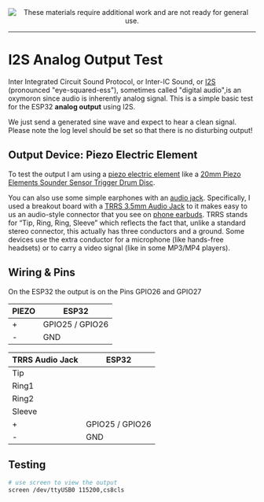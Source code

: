 <!--
Maintainer:   jeffskinnerbox@yahoo.com / www.jeffskinnerbox.me
Version:      0.0.0
-->


<div align="center">
<img src="http://www.foxbyrd.com/wp-content/uploads/2018/02/file-4.jpg" title="These materials require additional work and are not ready for general use." align="center">
</div>


----


# I2S Analog Output Test
Inter Integrated Circuit Sound Protocol, or Inter-IC Sound, or [I2S][30] (pronounced "eye-squared-ess"),
sometimes called "digital audio",is an oxymoron since audio is inherently analog signal.
This is a simple basic test for the ESP32 __analog output__ using I2S.

We just send a generated sine wave and expect to hear a clean signal.
Please note the log level should be set so that there is no disturbing output!

## Output Device: Piezo Electric Element
To test the output I am using a [piezo electric element](https://en.wikipedia.org/wiki/Piezoelectricity)
like a [20mm Piezo Elements Sounder Sensor Trigger Drum Disc](https://www.amazon.com/gp/product/B07FJXY4W8).

You can also use some simple earphones with an [audio jack](https://pschatzmann.github.io/Resources/img/earphones.jpg).
Specifically, I used a breakout board with a [TRRS 3.5mm Audio Jack](https://www.amazon.com/gp/product/B07L3P93ZD)
to it makes easy to us an audio-style connector that you see on [phone earbuds](https://www.amazon.com/Certified-Earphones-Microphone-Headphones-Compatible/dp/B0BZ77BT73/).
TRRS stands for “Tip, Ring, Ring, Sleeve” which reflects the fact that,
unlike a standard stereo connector, this actually has three conductors and a ground.
Some devices use the extra conductor for a microphone (like hands-free headsets)
or to carry a video signal (like in some MP3/MP4 players).

## Wiring & Pins
On the ESP32 the output is on the Pins GPIO26 and GPIO27

| PIEZO |      ESP32      |
|-------|-----------------|
|   +   | GPIO25 / GPIO26 |
|   -   | GND             |

| TRRS Audio Jack |      ESP32      |
|-----------------|-----------------|
|      Tip
|      Ring1
|      Ring2
|      Sleeve
|   +   | GPIO25 / GPIO26 |
|   -   | GND             |

## Testing
```bash
# use screen to view the output
screen /dev/ttyUSB0 115200,cs8cls
```

[30]:https://en.wikipedia.org/wiki/I%C2%B2S

